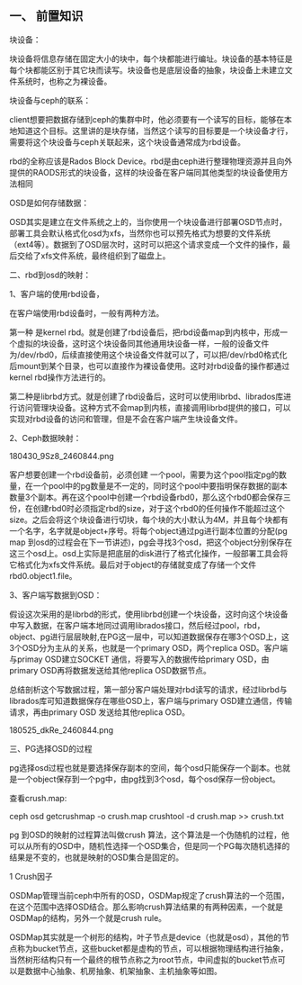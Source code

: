 
## 一、 前置知识


块设备：

块设备将信息存储在固定大小的块中，每个块都能进行编址。块设备的基本特征是每个块都能区别于其它块而读写。块设备也是底层设备的抽象，块设备上未建立文件系统时，也称之为裸设备。


块设备与ceph的联系：

client想要把数据存储到ceph的集群中时，他必须要有一个读写的目标，能够在本地知道这个目标。这里讲的是块存储，当然这个读写的目标要是一个块设备才行，需要将这个块设备与ceph关联起来，这个块设备通常成为rbd设备。

rbd的全称应该是Rados Block Device。rbd是由ceph进行整理物理资源并且向外提供的RAODS形式的块设备，这样的块设备在客户端同其他类型的块设备使用方法相同


OSD是如何存储数据：

OSD其实是建立在文件系统之上的，当你使用一个块设备进行部署OSD节点时，部署工具会默认格式化osd为xfs，当然你也可以预先格式为想要的文件系统（ext4等）。数据到了OSD层次时，这时可以把这个请求变成一个文件的操作，最后交给了xfs文件系统，最终组织到了磁盘上。


二、rbd到osd的映射：

1、客户端的使用rbd设备，

在客户端使用rbd设备时，一般有两种方法。


第一种 是kernel rbd。就是创建了rbd设备后，把rbd设备map到内核中，形成一个虚拟的块设备，这时这个块设备同其他通用块设备一样，一般的设备文件为/dev/rbd0，后续直接使用这个块设备文件就可以了，可以把/dev/rbd0格式化后mount到某个目录，也可以直接作为裸设备使用。这时对rbd设备的操作都通过kernel rbd操作方法进行的。


第二种是librbd方式。就是创建了rbd设备后，这时可以使用librbd、librados库进行访问管理块设备。这种方式不会map到内核，直接调用librbd提供的接口，可以实现对rbd设备的访问和管理，但是不会在客户端产生块设备文件。


2、Ceph数据映射：


180430_9Sz8_2460844.png

客户想要创建一个rbd设备前，必须创建 一个pool，需要为这个pool指定pg的数量，在一个pool中的pg数量是不一定的，同时这个pool中要指明保存数据的副本数量3个副本。再在这个pool中创建一个rbd设备rbd0，那么这个rbd0都会保存三份，在创建rbd0时必须指定rbd的size，对于这个rbd0的任何操作不能超过这个size。之后会将这个块设备进行切块，每个块的大小默认为4M，并且每个块都有一个名字，名字就是object+序号。将每个object通过pg进行副本位置的分配(pg map 到osd的过程会在下一节讲述)，pg会寻找3个osd，把这个object分别保存在这三个osd上。osd上实际是把底层的disk进行了格式化操作，一般部署工具会将它格式化为xfs文件系统。最后对于object的存储就变成了存储一个文件rbd0.object1.file。


3、客户端写数据到OSD：

假设这次采用的是librbd的形式，使用librbd创建一个块设备，这时向这个块设备中写入数据，在客户端本地同过调用librados接口，然后经过pool，rbd，object、pg进行层层映射,在PG这一层中，可以知道数据保存在哪3个OSD上，这3个OSD分为主从的关系，也就是一个primary OSD，两个replica OSD。客户端与primay OSD建立SOCKET 通信，将要写入的数据传给primary OSD，由primary OSD再将数据发送给其他replica OSD数据节点。

总结剖析这个写数据过程，第一部分客户端处理对rbd读写的请求，经过librbd与librados库可知道数据保存在哪些OSD上，客户端与primary OSD建立通信，传输请求，再由primary OSD 发送给其他replica OSD。

180525_dkRe_2460844.png


三、PG选择OSD的过程

pg选择osd过程也就是要选择保存副本的空间，每个osd只能保存一个副本。也就是一个object保存到一个pg中，由pg找到3个osd，每个osd保存一份object。

查看crush.map:

ceph osd getcrushmap -o crush.map
crushtool -d crush.map >> crush.txt

pg 到OSD的映射的过程算法叫做crush 算法，这个算法是一个伪随机的过程，他可以从所有的OSD中，随机性选择一个OSD集合，但是同一个PG每次随机选择的结果是不变的，也就是映射的OSD集合是固定的。

1 Crush因子

OSDMap管理当前ceph中所有的OSD，OSDMap规定了crush算法的一个范围，在这个范围中选择OSD结合。那么影响crush算法结果的有两种因素，一个就是OSDMap的结构，另外一个就是crush rule。

OSDMap其实就是一个树形的结构，叶子节点是device（也就是osd），其他的节点称为bucket节点，这些bucket都是虚构的节点，可以根据物理结构进行抽象，当然树形结构只有一个最终的根节点称之为root节点，中间虚拟的bucket节点可以是数据中心抽象、机房抽象、机架抽象、主机抽象等如图。
